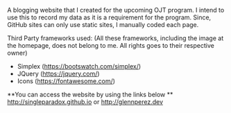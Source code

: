 A blogging website that I created for the upcoming OJT program. I intend to use this to record my data as it is a requirement for the program. Since, GitHub sites can only use static sites, I manually coded each page.

Third Party frameworks used: 
(All these frameworks, including the image at the homepage, does not belong to me. All rights goes to their respective owner)
- Simplex (https://bootswatch.com/simplex/)
- JQuery (https://jquery.com/)
- Icons (https://fontawesome.com/)


**You can access the website by using the links below **
http://singleparadox.github.io or http://glennperez.dev

